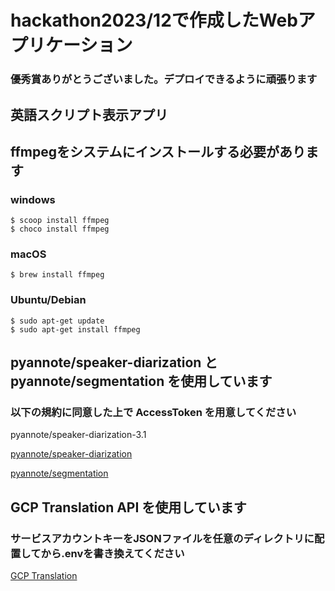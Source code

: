 # hackathon2023/12で作成したWebアプリケーション

### 優秀賞ありがとうございました。デプロイできるように頑張ります


## 英語スクリプト表示アプリ





## ffmpegをシステムにインストールする必要があります

### windows
```
$ scoop install ffmpeg
$ choco install ffmpeg
```
### macOS
```
$ brew install ffmpeg
```
### Ubuntu/Debian
```
$ sudo apt-get update
$ sudo apt-get install ffmpeg
```


## pyannote/speaker-diarization と pyannote/segmentation を使用しています

### 以下の規約に同意した上で AccessToken を用意してください

pyannote/speaker-diarization-3.1

[pyannote/speaker-diarization](https://huggingface.co/pyannote/speaker-diarization)

[pyannote/segmentation](https://huggingface.co/pyannote/segmentation)

## GCP Translation API を使用しています
### サービスアカウントキーをJSONファイルを任意のディレクトリに配置してから.envを書き換えてください

[GCP Translation](https://cloud.google.com/translate/?hl=ja)
